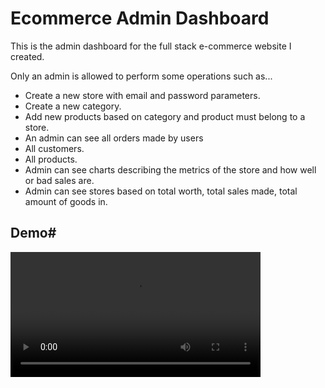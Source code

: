 
# Ecommerce Admin Dashboard

This is the admin dashboard for the full stack e-commerce website I created.

Only an admin is allowed to perform some operations such as...
- Create a new store with email and password parameters.
- Create a new category.
- Add new products based on category and product must belong to a store.
- An admin can see all orders made by users
- All customers.
- All products.
- Admin can see charts describing the metrics of the store and how well or bad sales are.
- Admin can see stores based on total worth, total sales made, total amount of goods in.
## Demo#

<!-- [screen-capture (1).webm]() -->

<video src='https://github.com/kennyegun24/e-commerce-admin-dashboard/assets/109461921/a2d6e3cd-fa5e-49f2-8f3b-c092f0ccd345' width='400' />

Insert gif or link to demo

## Installation

Install my-project with npm

```bash
  npm install my-project
  cd my-project
  npm start
```

## Authors

- [@Kennyegun24](https://www.github.com/kennyegun24)


